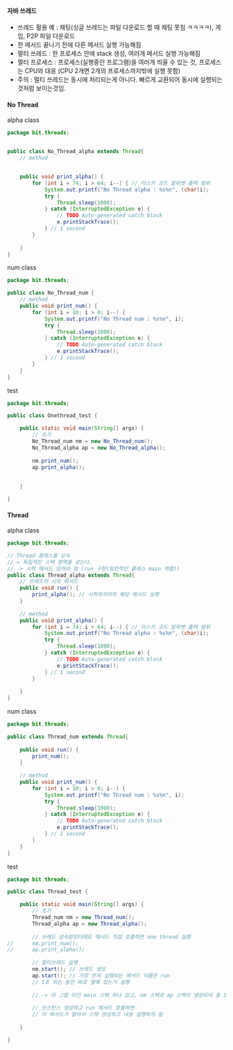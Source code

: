 #### 자바 쓰레드

* 쓰레드 활용 예 : 채팅\(싱글 쓰레드는 파일 다운로드 할 때 채팅 못침 ㅋㅋㅋㅋ\), 게임, P2P 파일 다운로드
* 한 메서드 끝나기 전에 다른 메서드 실행 가능해짐
* 멀티 쓰레드 : 한 프로세스 안에 stack 생성, 여러개 메서드 실행 가능해짐
* 멀티 프로세스 : 프로세스\(실행중인 프로그램\)을 여러개 띄울 수 있는 것, 프로세스는 CPU와 대응 \(CPU 2개면 2개의 프로세스까지밖에 실행 못함\)
* 주의 : 멀티 쓰레드는 동시에 처리되는게 아니다. 빠르게 교환되어 동시에 실행되는 것처럼 보이는것임. 



#### No Thread

alpha class

```java
package bit.threads;


public class No_Thread_alpha extends Thread{
	// method


	public void print_alpha() {
		for (int i = 74; i > 64; i--) { // 아스키 코드 알파벳 출력 범위
			System.out.printf("No Thread alpha : %s%n", (char)i);
			try {
				Thread.sleep(1000);
			} catch (InterruptedException e) {
				// TODO Auto-generated catch block
				e.printStackTrace();
			} // 1 second 
		}
		
	}
}
```

num class

```java
package bit.threads;

public class No_Thread_num {
	// method
	public void print_num() {
		for (int i = 10; i > 0; i--) {
			System.out.printf("No Thread num : %s%n", i);
			try {
				Thread.sleep(1000);
			} catch (InterruptedException e) {
				// TODO Auto-generated catch block
				e.printStackTrace();
			} // 1 second 
		}
	}
}
```

test

```java
package bit.threads;

public class Onethread_test {

	public static void main(String[] args) {
		// 초기
		No_Thread_num nm = new No_Thread_num();
		No_Thread_alpha ap = new No_Thread_alpha();
		
		nm.print_num();
		ap.print_alpha();
		
		
	}

}
```



#### Thread

alpha class

```java
package bit.threads;

// Thread 클래스를 상속
// = 독립적인 스택 영역을 갖는다. 
// -> 시작 메서드 있어야 함 (run 구현(일반적인 클래스 main 역할))
public class Thread_alpha extends Thread{
	// 쓰레드의 시작 메서드
	public void run() {
		print_alpha(); // 시작하자마자 해당 메서드 실행
	}
	
	// method
	public void print_alpha() {
		for (int i = 74; i > 64; i--) { // 아스키 코드 알파벳 출력 범위
			System.out.printf("No Thread alpha : %s%n", (char)i);
			try {
				Thread.sleep(1000);
			} catch (InterruptedException e) {
				// TODO Auto-generated catch block
				e.printStackTrace();
			} // 1 second 
		}
		
	}
}
```

num class

```java
package bit.threads;

public class Thread_num extends Thread{
	
	public void run() {
		print_num();
	}
	
	// method
	public void print_num() {
		for (int i = 10; i > 0; i--) {
			System.out.printf("No Thread num : %s%n", i);
			try {
				Thread.sleep(1000);
			} catch (InterruptedException e) {
				// TODO Auto-generated catch block
				e.printStackTrace();
			} // 1 second 
		}
	}
}
```

test

```java
package bit.threads;

public class Thread_test {

	public static void main(String[] args) {
		// 초기
		Thread_num nm = new Thread_num();
		Thread_alpha ap = new Thread_alpha();
		
		// 쓰레드 상속받았더래도 메서드 직접 호출하면 one thread 실행
//		nm.print_num();
//		ap.print_alpha();
		
		// 멀티쓰레드 실행
		nm.start(); // 쓰레드 생성
		ap.start(); // 가장 먼저 실행되는 메서드 이름은 run
		// 1초 쉬는 동안 바로 옆에 있는거 실행
		
		// -> 아 그럼 이건 main 스택 하나 있고, nm 스택과 ap 스택이 생성되어 총 3개의 쓰레드를 가지는건가보다. 그럼 메인 함수랑 완전 따로 행동하는건가?
		
		// 인스턴스 생성하고 run 메서드 호출하면
		// 이 메서드가 알아서 스택 생성하고 내용 실행하게 됨
		
	}

}

```



